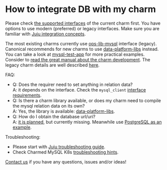 # How to integrate DB with my charm

Please check [the supported interfaces](/t/10250) of the current charm first. You have options to use modern (preferred) or legacy interfaces. Make sure you are familiar with [Juju integration concepts](https://juju.is/docs/juju/integration).

The most existing charms currently use [ops-lib-mysql](https://github.com/canonical/ops-lib-mysql) interface (legacy). Canonical recommends for new charms to use [data-platform-libs](https://github.com/canonical/data-platform-libs) instead. You can take a look at [mysql-test-app](https://github.com/canonical/mysql-test-app) for more practical examples. Consider to [read the great manual about the charm development](https://juju.is/docs/sdk/integrate-your-charm-with-postgresql). The legacy charm details are well described [here](/t/10788).


FAQ:
* Q: Does the requirer need to set anything in relation data?<br/>A: it depends on the interface. Check the `mysql_client` [interface requirements](https://github.com/canonical/charm-relation-interfaces/blob/main/interfaces/mysql_client/v0/README.md).
* Q: Is there a charm library available, or does my charm need to compile the mysql relation data on its own?<br/>A: Yes, the library is available: [data-platform-libs](https://github.com/canonical/data-platform-libs).
* Q: How do I obtain the database url/uri?<br/>A: [it is planned](https://warthogs.atlassian.net/browse/DPE-2278), but currently missing. Meanwhile use [PostgreSQL as an example](https://charmhub.io/postgresql/docs/h-develop-mycharm).

Troubleshooting:
* Please start with [Juju troubleshooting guide](https://juju.is/docs/sdk/debug-a-charm).
* Check Charmed MySQL K8s [troubleshooting hints](/t/11891).

[Contact us](/t/11867) if you have any questions, issues and/or ideas!
